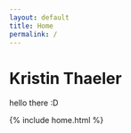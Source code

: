 ```yaml
---
layout: default
title: Home
permalink: /
---
```


<!-- Your homepage content goes here -->
<h1>Kristin Thaeler</h1>
<p>hello there :D</p>

{% include home.html %}